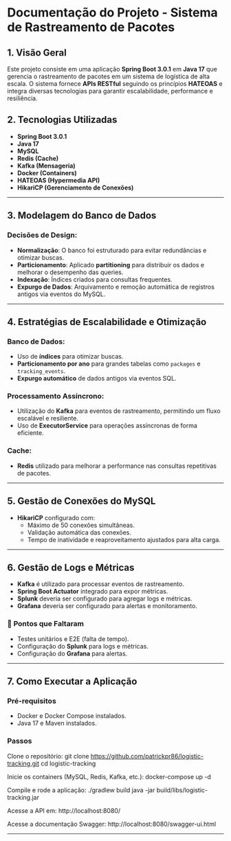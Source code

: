 # Documentação do Projeto - Sistema de Rastreamento de Pacotes

## 1. Visão Geral
Este projeto consiste em uma aplicação **Spring Boot 3.0.1** em **Java 17** que gerencia o rastreamento de pacotes em um sistema de logística de alta escala. O sistema fornece **APIs RESTful** seguindo os princípios **HATEOAS** e integra diversas tecnologias para garantir escalabilidade, performance e resiliência.

## 2. Tecnologias Utilizadas
- **Spring Boot 3.0.1**
- **Java 17**
- **MySQL**
- **Redis (Cache)**
- **Kafka (Mensageria)**
- **Docker (Containers)**
- **HATEOAS (Hypermedia API)**
- **HikariCP (Gerenciamento de Conexões)**

---

## 3. Modelagem do Banco de Dados
### Decisões de Design:
- **Normalização**: O banco foi estruturado para evitar redundâncias e otimizar buscas.
- **Particionamento**: Aplicado **partitioning** para distribuir os dados e melhorar o desempenho das queries.
- **Indexação**: Índices criados para consultas frequentes.
- **Expurgo de Dados**: Arquivamento e remoção automática de registros antigos via eventos do MySQL.

---

## 4. Estratégias de Escalabilidade e Otimização
### Banco de Dados:
- Uso de **índices** para otimizar buscas.
- **Particionamento por ano** para grandes tabelas como `packages` e `tracking_events`.
- **Expurgo automático** de dados antigos via eventos SQL.

### Processamento Assíncrono:
- Utilização do **Kafka** para eventos de rastreamento, permitindo um fluxo escalável e resiliente.
- Uso de **ExecutorService** para operações assíncronas de forma eficiente.

### Cache:
- **Redis** utilizado para melhorar a performance nas consultas repetitivas de pacotes.

---

## 5. Gestão de Conexões do MySQL
- **HikariCP** configurado com:
    - Máximo de 50 conexões simultâneas.
    - Validação automática das conexões.
    - Tempo de inatividade e reaproveitamento ajustados para alta carga.

---

## 6. Gestão de Logs e Métricas
- **Kafka** é utilizado para processar eventos de rastreamento.
- **Spring Boot Actuator** integrado para expor métricas.
- **Splunk** deveria ser configurado para agregar logs e métricas.
- **Grafana** deveria ser configurado para alertas e monitoramento.

### 🔴 **Pontos que Faltaram**
- Testes unitários e E2E (falta de tempo).
- Configuração do **Splunk** para logs e métricas.
- Configuração do **Grafana** para alertas.

---

## 7. Como Executar a Aplicação
### **Pré-requisitos**
- Docker e Docker Compose instalados.
- Java 17 e Maven instalados.

### **Passos**
Clone o repositório:
git clone https://github.com/patrickpr86/logistic-tracking.git
cd logistic-tracking

Inicie os containers (MySQL, Redis, Kafka, etc.):
docker-compose up -d

Compile e rode a aplicação:
./gradlew build
java -jar build/libs/logistic-tracking.jar

Acesse a API em:
http://localhost:8080/

Acesse a documentação Swagger:
http://localhost:8080/swagger-ui.html

---
